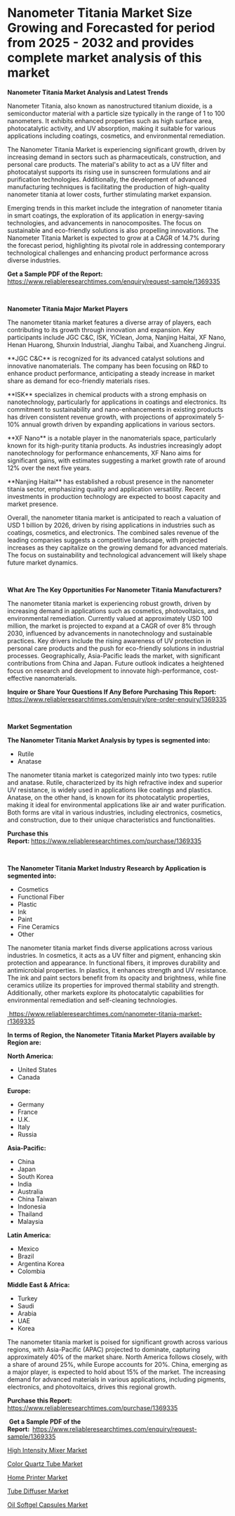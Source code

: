 <p><h1>Nanometer Titania Market Size Growing and Forecasted for period from 2025 - 2032 and provides complete market analysis of this market</h1></p><p><strong>Nanometer Titania Market Analysis and Latest Trends</strong></p>
<p><p>Nanometer Titania, also known as nanostructured titanium dioxide, is a semiconductor material with a particle size typically in the range of 1 to 100 nanometers. It exhibits enhanced properties such as high surface area, photocatalytic activity, and UV absorption, making it suitable for various applications including coatings, cosmetics, and environmental remediation.</p><p>The Nanometer Titania Market is experiencing significant growth, driven by increasing demand in sectors such as pharmaceuticals, construction, and personal care products. The material's ability to act as a UV filter and photocatalyst supports its rising use in sunscreen formulations and air purification technologies. Additionally, the development of advanced manufacturing techniques is facilitating the production of high-quality nanometer titania at lower costs, further stimulating market expansion.</p><p>Emerging trends in this market include the integration of nanometer titania in smart coatings, the exploration of its application in energy-saving technologies, and advancements in nanocomposites. The focus on sustainable and eco-friendly solutions is also propelling innovations. The Nanometer Titania Market is expected to grow at a CAGR of 14.7% during the forecast period, highlighting its pivotal role in addressing contemporary technological challenges and enhancing product performance across diverse industries.</p></p>
<p><strong>Get a Sample PDF of the Report:&nbsp;</strong> <a href="https://www.reliableresearchtimes.com/enquiry/request-sample/1369335?utm_campaign=2241&utm_medium=2&utm_source=Github&utm_content=ia&utm_term=22032025&utm_id=nanometer-titania">https://www.reliableresearchtimes.com/enquiry/request-sample/1369335</a></p>
<p>&nbsp;</p>
<p><strong>Nanometer Titania Major Market Players</strong></p>
<p><p>The nanometer titania market features a diverse array of players, each contributing to its growth through innovation and expansion. Key participants include JGC C&C, ISK, YiClean, Joma, Nanjing Haitai, XF Nano, Henan Huarong, Shunxin Industrial, Jianghu Taibai, and Xuancheng Jingrui.</p><p>**JGC C&C** is recognized for its advanced catalyst solutions and innovative nanomaterials. The company has been focusing on R&D to enhance product performance, anticipating a steady increase in market share as demand for eco-friendly materials rises. </p><p>**ISK** specializes in chemical products with a strong emphasis on nanotechnology, particularly for applications in coatings and electronics. Its commitment to sustainability and nano-enhancements in existing products has driven consistent revenue growth, with projections of approximately 5-10% annual growth driven by expanding applications in various sectors.</p><p>**XF Nano** is a notable player in the nanomaterials space, particularly known for its high-purity titania products. As industries increasingly adopt nanotechnology for performance enhancements, XF Nano aims for significant gains, with estimates suggesting a market growth rate of around 12% over the next five years.</p><p>**Nanjing Haitai** has established a robust presence in the nanometer titania sector, emphasizing quality and application versatility. Recent investments in production technology are expected to boost capacity and market presence. </p><p>Overall, the nanometer titania market is anticipated to reach a valuation of USD 1 billion by 2026, driven by rising applications in industries such as coatings, cosmetics, and electronics. The combined sales revenue of the leading companies suggests a competitive landscape, with projected increases as they capitalize on the growing demand for advanced materials. The focus on sustainability and technological advancement will likely shape future market dynamics.</p></p>
<p>&nbsp;</p>
<p><strong>What Are The Key Opportunities For Nanometer Titania Manufacturers?</strong></p>
<p><p>The nanometer titania market is experiencing robust growth, driven by increasing demand in applications such as cosmetics, photovoltaics, and environmental remediation. Currently valued at approximately USD 100 million, the market is projected to expand at a CAGR of over 8% through 2030, influenced by advancements in nanotechnology and sustainable practices. Key drivers include the rising awareness of UV protection in personal care products and the push for eco-friendly solutions in industrial processes. Geographically, Asia-Pacific leads the market, with significant contributions from China and Japan. Future outlook indicates a heightened focus on research and development to innovate high-performance, cost-effective nanomaterials.</p></p>
<p><strong>Inquire or Share Your Questions If Any Before Purchasing This Report:</strong> <a href="https://www.reliableresearchtimes.com/enquiry/pre-order-enquiry/1369335?utm_campaign=2241&utm_medium=2&utm_source=Github&utm_content=ia&utm_term=22032025&utm_id=nanometer-titania">https://www.reliableresearchtimes.com/enquiry/pre-order-enquiry/1369335</a></p>
<p>&nbsp;</p>
<p><strong>Market Segmentation</strong></p>
<p><strong>The Nanometer Titania Market Analysis by types is segmented into:</strong></p>
<p><ul><li>Rutile</li><li>Anatase</li></ul></p>
<p><p>The nanometer titania market is categorized mainly into two types: rutile and anatase. Rutile, characterized by its high refractive index and superior UV resistance, is widely used in applications like coatings and plastics. Anatase, on the other hand, is known for its photocatalytic properties, making it ideal for environmental applications like air and water purification. Both forms are vital in various industries, including electronics, cosmetics, and construction, due to their unique characteristics and functionalities.</p></p>
<p><strong>Purchase this Report:&nbsp;</strong><a href="https://www.reliableresearchtimes.com/purchase/1369335?utm_campaign=2241&utm_medium=2&utm_source=Github&utm_content=ia&utm_term=22032025&utm_id=nanometer-titania">https://www.reliableresearchtimes.com/purchase/1369335</a></p>
<p>&nbsp;</p>
<p><strong>The Nanometer Titania Market Industry Research by Application is segmented into:</strong></p>
<p><ul><li>Cosmetics</li><li>Functional Fiber</li><li>Plastic</li><li>Ink</li><li>Paint</li><li>Fine Ceramics</li><li>Other</li></ul></p>
<p><p>The nanometer titania market finds diverse applications across various industries. In cosmetics, it acts as a UV filter and pigment, enhancing skin protection and appearance. In functional fibers, it improves durability and antimicrobial properties. In plastics, it enhances strength and UV resistance. The ink and paint sectors benefit from its opacity and brightness, while fine ceramics utilize its properties for improved thermal stability and strength. Additionally, other markets explore its photocatalytic capabilities for environmental remediation and self-cleaning technologies.</p></p>
<p><a href="https://www.reliableresearchtimes.com/nanometer-titania-market-r1369335?utm_campaign=2241&utm_medium=2&utm_source=Github&utm_content=ia&utm_term=22032025&utm_id=nanometer-titania">&nbsp;https://www.reliableresearchtimes.com/nanometer-titania-market-r1369335</a></p>
<p><strong>In terms of Region, the Nanometer Titania Market Players available by Region are:</strong></p>
<p>
    <p> <strong> North America: </strong>
        <ul>
            <li>United States</li>
            <li>Canada</li>
        </ul>
        </p> 
    <p> <strong> Europe: </strong>
        <ul>
            <li>Germany</li>
            <li>France</li>
            <li>U.K.</li>
            <li>Italy</li>
            <li>Russia</li>
        </ul>
        </p> 
    <p> <strong> Asia-Pacific: </strong>
        <ul>
            <li>China</li>
            <li>Japan</li>
            <li>South Korea</li>
            <li>India</li>
            <li>Australia</li>
            <li>China Taiwan</li>
            <li>Indonesia</li>
            <li>Thailand</li>
            <li>Malaysia</li>
        </ul>
        </p> 
    <p> <strong> Latin America: </strong>
        <ul>
            <li>Mexico</li>
            <li>Brazil</li>
            <li>Argentina Korea</li>
            <li>Colombia</li>
        </ul>
        </p> 
    <p> <strong> Middle East & Africa: </strong>
        <ul>
            <li>Turkey</li>
            <li>Saudi</li>
            <li>Arabia</li>
            <li>UAE</li>
            <li>Korea</li>
        </ul>
    </p>
    </p>
<p><p>The nanometer titania market is poised for significant growth across various regions, with Asia-Pacific (APAC) projected to dominate, capturing approximately 40% of the market share. North America follows closely, with a share of around 25%, while Europe accounts for 20%. China, emerging as a major player, is expected to hold about 15% of the market. The increasing demand for advanced materials in various applications, including pigments, electronics, and photovoltaics, drives this regional growth.</p></p>
<p><strong>Purchase this Report: </strong><a href="https://www.reliableresearchtimes.com/purchase/1369335?utm_campaign=2241&utm_medium=2&utm_source=Github&utm_content=ia&utm_term=22032025&utm_id=nanometer-titania">https://www.reliableresearchtimes.com/purchase/1369335</a></p>
<p>&nbsp;<strong>Get a Sample PDF of the Report:&nbsp;&nbsp;</strong><a href="https://www.reliableresearchtimes.com/enquiry/request-sample/1369335?utm_campaign=2241&utm_medium=2&utm_source=Github&utm_content=ia&utm_term=22032025&utm_id=nanometer-titania">https://www.reliableresearchtimes.com/enquiry/request-sample/1369335</a></p>
<p><strong></strong></p>
<p><p><a href="https://www.linkedin.com/pulse/high-intensity-mixer-market-trends-revenue-forecast-117-cagr-prcge?utm_campaign=2241&utm_medium=2&utm_source=Github&utm_content=ia&utm_term=22032025&utm_id=nanometer-titania">High Intensity Mixer Market</a></p><p><a href="https://github.com/bordzjisela/Market-Research-Report-List-1/blob/main/color-quartz-tube-market.md?utm_campaign=2241&utm_medium=2&utm_source=Github&utm_content=ia&utm_term=22032025&utm_id=nanometer-titania">Color Quartz Tube Market</a></p><p><a href="https://www.linkedin.com/pulse/global-home-printer-market-research-report-forecasted-cagr-86-oruse?utm_campaign=2241&utm_medium=2&utm_source=Github&utm_content=ia&utm_term=22032025&utm_id=nanometer-titania">Home Printer Market</a></p><p><a href="https://www.linkedin.com/pulse/navigating-tube-diffuser-market-expert-analysis-forecast-period-xxi4e?utm_campaign=2241&utm_medium=2&utm_source=Github&utm_content=ia&utm_term=22032025&utm_id=nanometer-titania">Tube Diffuser Market</a></p><p><a href="https://github.com/sakourkishev/Market-Research-Report-List-1/blob/main/oil-softgel-capsules-market.md?utm_campaign=2241&utm_medium=2&utm_source=Github&utm_content=ia&utm_term=22032025&utm_id=nanometer-titania">Oil Softgel Capsules Market</a></p></p>